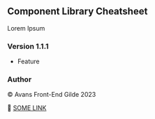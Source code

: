 ## Component Library Cheatsheet

Lorem Ipsum

### Version 1.1.1

- Feature

### Author

&copy; Avans Front-End Gilde 2023

🚀 [SOME LINK](https://google.com)
